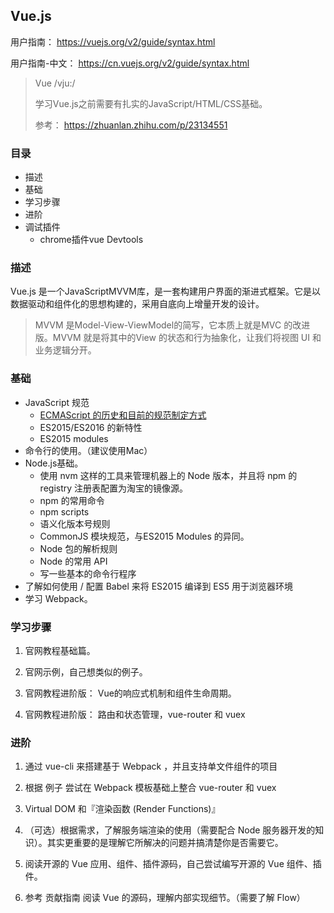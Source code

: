 ## Vue.js

用户指南： https://vuejs.org/v2/guide/syntax.html  

用户指南-中文： https://cn.vuejs.org/v2/guide/syntax.html

> Vue /vju:/ 
>
>学习Vue.js之前需要有扎实的JavaScript/HTML/CSS基础。
>
> 参考： https://zhuanlan.zhihu.com/p/23134551

### 目录
* 描述
* 基础
* 学习步骤
* 进阶
* 调试插件
    * chrome插件vue Devtools

### 描述
Vue.js 是一个JavaScriptMVVM库，是一套构建用户界面的渐进式框架。它是以数据驱动和组件化的思想构建的，采用自底向上增量开发的设计。

> MVVM 是Model-View-ViewModel的简写，它本质上就是MVC 的改进版。MVVM 就是将其中的View 的状态和行为抽象化，让我们将视图 UI 和业务逻辑分开。

### 基础
* JavaScript 规范
    * [ECMAScript 的历史和目前的规范制定方式](ECMAScript.md#ES2015和ES6的关系)
    * ES2015/ES2016 的新特性
    * ES2015 modules
* 命令行的使用。（建议使用Mac）
* Node.js基础。
    * 使用 nvm 这样的工具来管理机器上的 Node 版本，并且将 npm 的 registry 注册表配置为淘宝的镜像源。
    * npm 的常用命令
    * npm scripts
    * 语义化版本号规则
    * CommonJS 模块规范，与ES2015 Modules 的异同。
    * Node 包的解析规则
    *  Node 的常用 API
    * 写一些基本的命令行程序
* 了解如何使用 / 配置 Babel 来将 ES2015 编译到 ES5 用于浏览器环境
* 学习 Webpack。

### 学习步骤

1. 官网教程基础篇。

2. 官网示例，自己想类似的例子。

3. 官网教程进阶版： Vue的响应式机制和组件生命周期。

4. 官网教程进阶版： 路由和状态管理，vue-router 和 vuex

### 进阶 

1. 通过 vue-cli 来搭建基于 Webpack ，并且支持单文件组件的项目

2. 根据 例子 尝试在 Webpack 模板基础上整合 vue-router 和 vuex

3. Virtual DOM 和『渲染函数 (Render Functions)』

4. （可选）根据需求，了解服务端渲染的使用（需要配合 Node 服务器开发的知识）。其实更重要的是理解它所解决的问题并搞清楚你是否需要它。

5. 阅读开源的 Vue 应用、组件、插件源码，自己尝试编写开源的 Vue 组件、插件。

6. 参考 贡献指南 阅读 Vue 的源码，理解内部实现细节。（需要了解 Flow）

